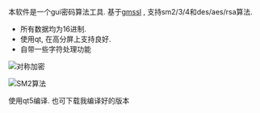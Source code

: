 本软件是一个gui密码算法工具. 
基于[gmssl](https://github.com/guanzhi/GmSSL) , 支持sm2/3/4和des/aes/rsa算法. 

- 所有数据均为16进制.
- 使用qt, 在高分屏上支持良好.
- 自带一些字符处理功能

![对称加密](http://ww1.sinaimg.cn/large/88083d18gy1fzed52yffmj20qz0kwt9k.jpg)

![SM2算法](http://ww1.sinaimg.cn/large/88083d18gy1fzed6n47g7j20qz0kwdh5.jpg)


使用qt5编译. 也可下载我编译好的版本
